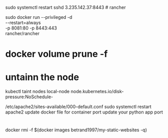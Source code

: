 sudo systemctl restart sshd
3.235.142.37:8443 # rancher 

sudo docker run --privileged -d \
  --restart=always \
  -p 8081:80 -p 8443:443 \
  rancher/rancher

# docker volume prune -f
# untainn the node
kubectl taint nodes local-node node.kubernetes.io/disk-pressure:NoSchedule-



/etc/apache2/sites-available/000-default.conf
sudo systemctl restart apache2
update docker file for container port
update your python app port


# 
docker rmi -f $(docker images betrand1997/my-static-websites -q)
